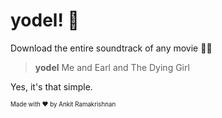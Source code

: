 # yodel! :musical_score:

Download the entire soundtrack of any movie :man_with_turban:



> **yodel** Me and Earl and The Dying Girl

Yes, it's that simple.

<sup><sub>Made with ♥️ by Ankit Ramakrishnan</sub></sup>
